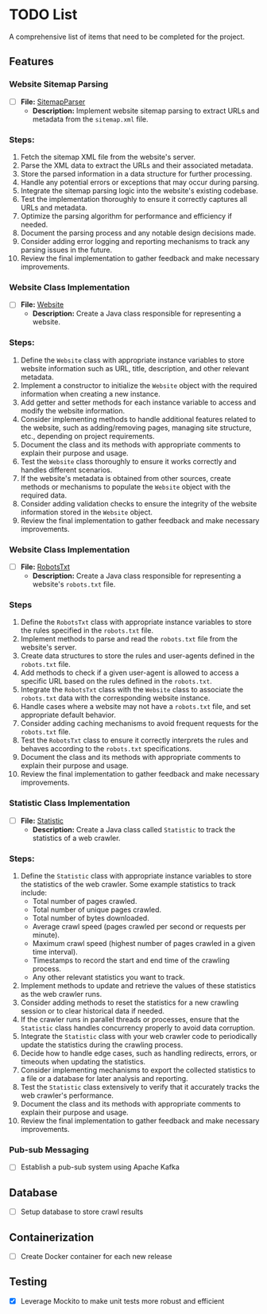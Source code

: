 # TODO List

A comprehensive list of items that need to be completed for the project.

## Features

### Website Sitemap Parsing

- [ ] **File:** [SitemapParser][sitemap-todo] 
  - **Description:** Implement website sitemap parsing to extract URLs and metadata from the `sitemap.xml` file.

### Steps:
1. Fetch the sitemap XML file from the website's server.
2. Parse the XML data to extract the URLs and their associated metadata.
3. Store the parsed information in a data structure for further processing.
4. Handle any potential errors or exceptions that may occur during parsing.
5. Integrate the sitemap parsing logic into the website's existing codebase.
6. Test the implementation thoroughly to ensure it correctly captures all URLs and metadata.
7. Optimize the parsing algorithm for performance and efficiency if needed.
8. Document the parsing process and any notable design decisions made.
9. Consider adding error logging and reporting mechanisms to track any parsing issues in the future.
10. Review the final implementation to gather feedback and make necessary improvements.

### Website Class Implementation

- [ ] **File:** [Website][website-class]
  - **Description:** Create a Java class responsible for representing a website.

### Steps:
1. Define the `Website` class with appropriate instance variables to store website information such as URL, title, description, and other relevant metadata.
2. Implement a constructor to initialize the `Website` object with the required information when creating a new instance.
3. Add getter and setter methods for each instance variable to access and modify the website information.
4. Consider implementing methods to handle additional features related to the website, such as adding/removing pages, managing site structure, etc., depending on project requirements.
5. Document the class and its methods with appropriate comments to explain their purpose and usage.
6. Test the `Website` class thoroughly to ensure it works correctly and handles different scenarios.
7. If the website's metadata is obtained from other sources, create methods or mechanisms to populate the `Website` object with the required data.
8. Consider adding validation checks to ensure the integrity of the website information stored in the `Website` object.
9. Review the final implementation to gather feedback and make necessary improvements.

### Website Class Implementation

- [ ] **File:** [RobotsTxt][robotstxt-class]
  - **Description:** Create a Java class responsible for representing a website's `robots.txt` file.

### Steps
1. Define the `RobotsTxt` class with appropriate instance variables to store the rules specified in the `robots.txt` file.
2. Implement methods to parse and read the `robots.txt` file from the website's server.
3. Create data structures to store the rules and user-agents defined in the `robots.txt` file.
4. Add methods to check if a given user-agent is allowed to access a specific URL based on the rules defined in the `robots.txt`.
5. Integrate the `RobotsTxt` class with the `Website` class to associate the `robots.txt` data with the corresponding website instance.
6. Handle cases where a website may not have a `robots.txt` file, and set appropriate default behavior.
7. Consider adding caching mechanisms to avoid frequent requests for the `robots.txt` file.
8. Test the `RobotsTxt` class to ensure it correctly interprets the rules and behaves according to the `robots.txt` specifications.
9. Document the class and its methods with appropriate comments to explain their purpose and usage.
10. Review the final implementation to gather feedback and make necessary improvements.

### Statistic Class Implementation

- [ ] **File:** [Statistic][statistic-class]
  - **Description:** Create a Java class called `Statistic` to track the statistics of a web crawler.

### Steps:
1. Define the `Statistic` class with appropriate instance variables to store the statistics of the web crawler. Some example statistics to track include:
   - Total number of pages crawled.
   - Total number of unique pages crawled.
   - Total number of bytes downloaded.
   - Average crawl speed (pages crawled per second or requests per minute).
   - Maximum crawl speed (highest number of pages crawled in a given time interval).
   - Timestamps to record the start and end time of the crawling process.
   - Any other relevant statistics you want to track.
2. Implement methods to update and retrieve the values of these statistics as the web crawler runs.
3. Consider adding methods to reset the statistics for a new crawling session or to clear historical data if needed.
4. If the crawler runs in parallel threads or processes, ensure that the `Statistic` class handles concurrency properly to avoid data corruption.
5. Integrate the `Statistic` class with your web crawler code to periodically update the statistics during the crawling process.
6. Decide how to handle edge cases, such as handling redirects, errors, or timeouts when updating the statistics.
7. Consider implementing mechanisms to export the collected statistics to a file or a database for later analysis and reporting.
8. Test the `Statistic` class extensively to verify that it accurately tracks the web crawler's performance.
9. Document the class and its methods with appropriate comments to explain their purpose and usage.
10. Review the final implementation to gather feedback and make necessary improvements.

### Pub-sub Messaging

- [ ] Establish a pub-sub system using Apache Kafka


## Database

- [ ] Setup database to store crawl results

## Containerization

- [ ] Create Docker container for each new release

## Testing

- [x] Leverage Mockito to make unit tests more robust and efficient

<!-- Links -->
[sitemap-todo]: src/main/java/com/pictocrawl/util/parser/SitemapParser.java
[website-class]: src/main/java/com/pictocrawl/model/website/Website.java
[robotstxt-class]: src/main/java/com/pictocrawl/model/website/RobotsTxt.java
[statistic-class]: src/main/java/com/pictocrawl/model/Statistic.java